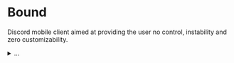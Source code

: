 # Bound
Discord mobile client aimed at providing the user no control, instability and zero customizability.

<details>
    <summary>...</summary>
    <img src="//bound-mod.github.io/assets/images/fools.png" />
</details>
